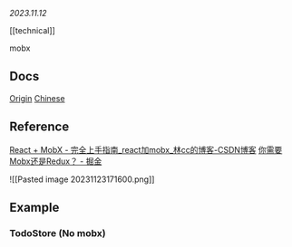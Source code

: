 *2023.11.12*

[[technical]]

mobx
## Docs
[Origin](https://mobx.js.org/README.html)
[Chinese](https://cn.mobx.js.org/)

## Reference
[React + MobX - 完全上手指南\_react加mobx\_林cc的博客-CSDN博客](https://blog.csdn.net/weixin_46803507/article/details/116938570)
[你需要Mobx还是Redux？ - 掘金](https://juejin.cn/post/6844903562095362056#heading-3)

![[Pasted image 20231123171600.png]]

## Example
### TodoStore (No mobx)
